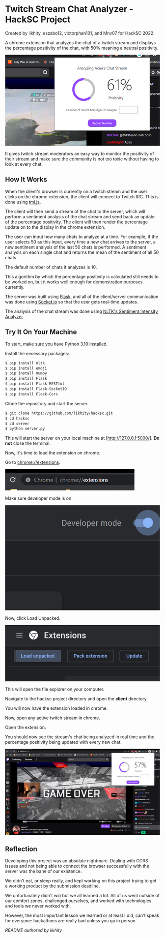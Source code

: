 # Twitch Stream Chat Analyzer - HackSC Project

Created by likhity, eszabo12, victorphan101, and Mnv07 for HackSC 2022.

A chrome extension that analyzes the chat of a twitch stream and displays the percentage positivity of the chat, with 50% meaning a neutral positivity.

![image](/README_assets/stream.PNG)

It gives twitch stream moderators an easy way to monitor the positivity of their stream and make sure the community is not too toxic without having to look at every chat.

## How It Works

When the client's browser is currently on a twitch stream and the user clicks on the chrome extension, the client will connect to Twitch IRC. This is done using [tmi.js](https://tmijs.com/).

The client will then send a stream of the chat to the server, which will perform a sentiment analysis of the chat stream and send back an update of the percentage positivity. The client will then render the percentage update on to the display in the chrome extension.

The user can input how many chats to analyze at a time. For example, if the user selects 50 as this input, every time a new chat arrives to the server, a new sentiment analysis of the last 50 chats is performed. A sentiment analysis on each single chat and returns the mean of the sentiment of all 50 chats.

The default number of chats it analyzes is 10.

This algorithm by which the percentage positivity is calculated still needs to be worked on, but it works well enough for demonstration purposes currently.

The server was built using [Flask](https://flask.palletsprojects.com/en/2.0.x/), and all of the client/server communication was done using [Socket.io](https://socket.io/) so that the user gets real-time updates.

The analysis of the chat stream was done using [NLTK's Sentiment Intensity Analyzer](https://www.nltk.org/howto/sentiment.html).

## Try It On Your Machine

To start, make sure you have Python 3.10 installed.

Install the necessary packages:
```bash
$ pip install nltk
$ pip install emoji
$ pip install numpy
$ pip install Flask
$ pip install Flask-RESTful
$ pip install Flask-SocketIO
$ pip install Flask-Cors
```

Clone the repository and start the server.
```bash
$ git clone https://github.com/likhity/hacksc.git
$ cd hacksc
$ cd server
$ python server.py
```

This will start the server on your local machine at [http://127.0.0.1:5000/]. **Do not** close the terminal.

Now, it's time to load the extension on chrome.

Go to [chrome://extensions](chrome://extensions).

![image](/README_assets/url.PNG)

Make sure developer mode is on.

![image](/README_assets/developer_mode.PNG)

Now, click Load Unpacked.

![image](/README_assets/load_unpacked.PNG)

This will open the file explorer on your computer.

Navigate to the hacksc project directory and open the **client** directory.

You will now have the extension loaded in chrome.

Now, open any active twitch stream in chrome.

Open the extension. 

You should now see the stream's chat being analyzed in real time and the percentage positivity being updated with every new chat.

![image](/README_assets/chrome.PNG)

## Reflection

Developing this project was an absolute nightmare. Dealing with CORS issues and not being able to connect the browser successfully with the server was the bane of our existence.

We didn't eat, or sleep really, and kept working on this project trying to get a working product by the submission deadline.

We unfortunately didn't win but we all learned a lot. All of us went outside of our comfort zones, challenged ourselves, and worked with technologies and tools we never worked with.

However, the most important lesson we learned or at least I did, can't speak for everyone: hackathons are really bad unless you go in person.

*README authored by likhity*